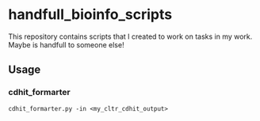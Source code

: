 # handfull_bioinfo_scripts

This repository contains scripts that I created to work on tasks in my work. Maybe is handfull to someone else!

## Usage

### cdhit_formarter

```shell
cdhit_formarter.py -in <my_cltr_cdhit_output>
```
